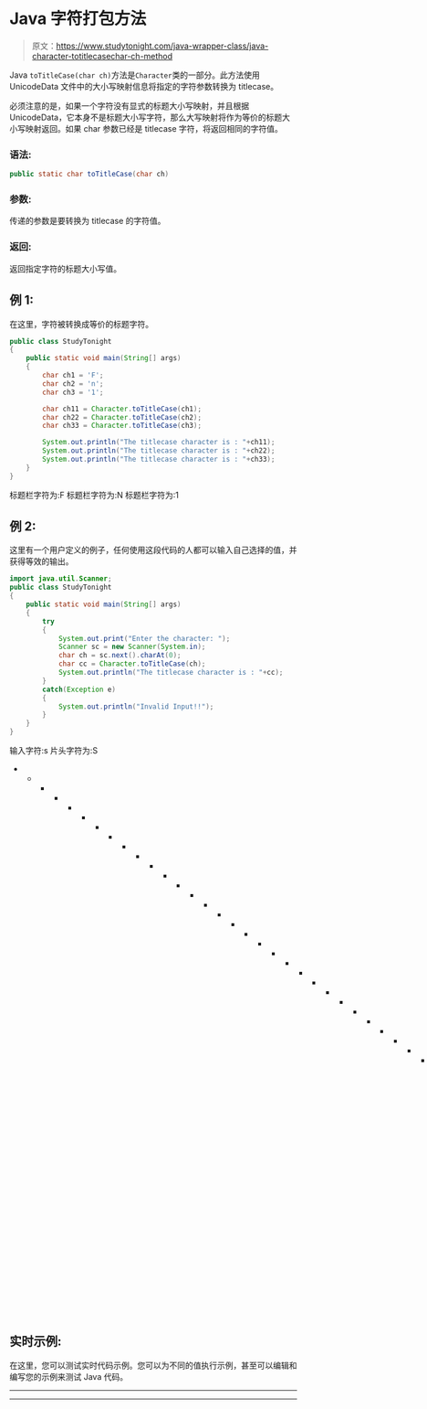 # Java 字符打包方法

> 原文：<https://www.studytonight.com/java-wrapper-class/java-character-totitlecasechar-ch-method>

Java `toTitleCase(char ch)`方法是`Character`类的一部分。此方法使用 UnicodeData 文件中的大小写映射信息将指定的字符参数转换为 titlecase。

必须注意的是，如果一个字符没有显式的标题大小写映射，并且根据 UnicodeData，它本身不是标题大小写字符，那么大写映射将作为等价的标题大小写映射返回。如果 char 参数已经是 titlecase 字符，将返回相同的字符值。

### 语法:

```java
public static char toTitleCase(char ch) 
```

### 参数:

传递的参数是要转换为 titlecase 的字符值。

### 返回:

返回指定字符的标题大小写值。

## 例 1:

在这里，字符被转换成等价的标题字符。

```java
public class StudyTonight
{  
	public static void main(String[] args)
	{  
		char ch1 = 'F';  
		char ch2 = 'n';
		char ch3 = '1';

		char ch11 = Character.toTitleCase(ch1);  
		char ch22 = Character.toTitleCase(ch2);
		char ch33 = Character.toTitleCase(ch3);

        System.out.println("The titlecase character is : "+ch11);  
		System.out.println("The titlecase character is : "+ch22); 
		System.out.println("The titlecase character is : "+ch33); 
	}  
}
```

标题栏字符为:F
标题栏字符为:N
标题栏字符为:1

## 例 2:

这里有一个用户定义的例子，任何使用这段代码的人都可以输入自己选择的值，并获得等效的输出。

```java
import java.util.Scanner; 
public class StudyTonight
{  
	public static void main(String[] args)
	{  
		try
		{
			System.out.print("Enter the character: ");  
			Scanner sc = new Scanner(System.in);         
			char ch = sc.next().charAt(0);  
			char cc = Character.toTitleCase(ch);
			System.out.println("The titlecase character is : "+cc);
		}
		catch(Exception e)
		{
			System.out.println("Invalid Input!!");
		}
	}  
} 
```

输入字符:s
片头字符为:S
* * * * * * * * * * * * * * * * * * * * * * * * * * * * * * * * * * * * * * * * T3】输入字符:U
片头字符为:U

## 实时示例:

在这里，您可以测试实时代码示例。您可以为不同的值执行示例，甚至可以编辑和编写您的示例来测试 Java 代码。

* * *

* * *
